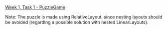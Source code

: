 <a href="https://github.com/HackBulgaria/Android-1/tree/master/week1/1-PuzzleGame">Week 1, Task 1 - PuzzleGame<a>

Note: The puzzle is made using RelativeLayout, since nesting layouts should be avoided (regarding a possible solution with nested LinearLayouts).
